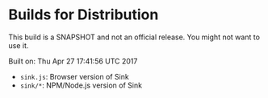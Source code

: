 # Builds for Distribution

This build is a SNAPSHOT and not an official release.  You might not want to use it.

Built on: Thu Apr 27 17:41:56 UTC 2017

* `sink.js`: Browser version of Sink
* `sink/*`: NPM/Node.js version of Sink
